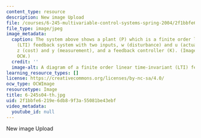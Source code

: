 ```yaml
---
content_type: resource
description: New image Upload
file: /courses/6-245-multivariable-control-systems-spring-2004/2f1bbfe6219e6db89f3a55081be43ebf_6-245s04-th.jpg
file_type: image/jpeg
image_metadata:
  caption: The system above shows a plant (P) which is a finite order linear time-invariant
    (LTI) feedback system with two inputs, w (disturbance) and u (actuator), two outputs,
    z (cost) and y (measurement), and a feedback controller (K). (Image courtesy of
    OCW.)
  credit: ''
  image-alt: A diagram of a finite order linear time-invariant (LTI) feedback system.
learning_resource_types: []
license: https://creativecommons.org/licenses/by-nc-sa/4.0/
ocw_type: OCWImage
resourcetype: Image
title: 6-245s04-th.jpg
uid: 2f1bbfe6-219e-6db8-9f3a-55081be43ebf
video_metadata:
  youtube_id: null
---
```

New image Upload